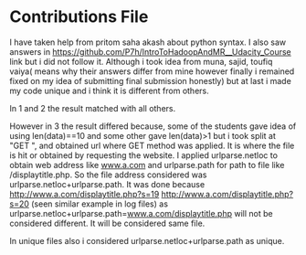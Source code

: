 # Contributions File
I have taken help from pritom saha akash about python syntax.
I also saw answers in https://github.com/P7h/IntroToHadoopAndMR__Udacity_Course link but i did not follow it.
Although i took idea  from muna, sajid, toufiq vaiya( means why their answers differ from mine however finally i remained fixed on my idea of submitting final submission honestly) but at last i made my code unique and i think it is different from others.

In 1 and 2 the result matched with all others.

However in 3 the result differed because, some of the students gave idea of using len(data)==10 and some other gave len(data)>1
but i took split at "GET ", and obtained url where GET method was applied. It is where the file is hit or obtained by requesting the website. I applied urlparse.netloc to obtain web address like www.a.com and urlparse.path for path to file like /displaytitle.php. So the file address considered was urlparse.netloc+urlparse.path. It was done because http://www.a.com/displaytitle.php?s=19 http://www.a.com/displaytitle.php?s=20 (seen similar example in log files) as urlparse.netloc+urlparse.path=www.a.com/displaytitle.php will not be considered different. It will be considered same file.

In unique files also i considered urlparse.netloc+urlparse.path as unique.

